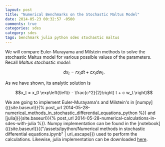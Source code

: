 ```yaml
---
layout: post
title: "Numerical Benchmarks on the Stochastic Maltus Model"
date: 2014-05-23 00:32:57 -0500
comments: true
categories: sdes
category: sdes
tags: benchmark julia python sdes stochastic maltus 
---
```


We will compare Euler-Murayama and Milstein methods to solve the stochastic Maltus model for various possible values of the parameters. Recall *Maltus stochastic model:*

$$dx_t = r x_t dt + c x_t dw_t.$$

As we have shown, its analytic solution is 

$$x_t = x_0 \exp\left(\left(r - \frac{c^2}{2}\right) t + c w_t.\right)$$

We are going to implement Euler-Murayama's and Milstein's in [numpy]({{site.baseurl}}{% post_url 2014-05-28-numerical_methods_in_stochastic_differential_equations_python %}) and [julia]({{site.baseurl}}{% post_url 2014-05-28-numerical-calculations-in-sdes-with-julia %}). Numpy implementation can be found in the [notebook]({{site.baseurl}}{{"/assets/ipython/Numerical methods in stochastic differential equations.ipynb" | uri_escape}}) used to perform the calculations. Likewise, julia implementation can be downloaded [here]({{site.baseurl}}/assets/julia/sdes.jl).
